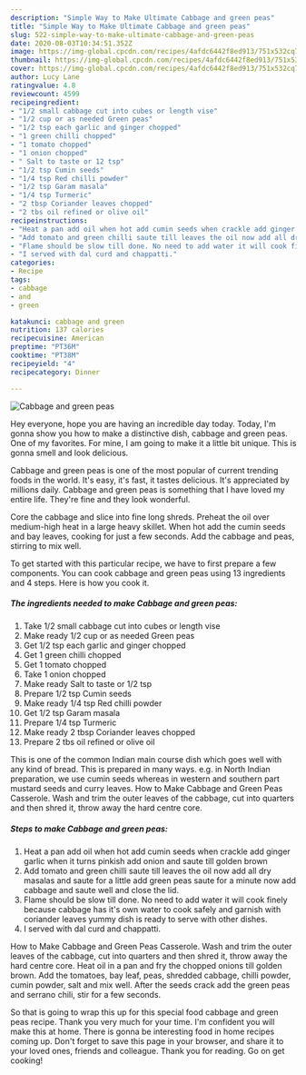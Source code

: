 ```yaml
---
description: "Simple Way to Make Ultimate Cabbage and green peas"
title: "Simple Way to Make Ultimate Cabbage and green peas"
slug: 522-simple-way-to-make-ultimate-cabbage-and-green-peas
date: 2020-08-03T10:34:51.352Z
image: https://img-global.cpcdn.com/recipes/4afdc6442f8ed913/751x532cq70/cabbage-and-green-peas-recipe-main-photo.jpg
thumbnail: https://img-global.cpcdn.com/recipes/4afdc6442f8ed913/751x532cq70/cabbage-and-green-peas-recipe-main-photo.jpg
cover: https://img-global.cpcdn.com/recipes/4afdc6442f8ed913/751x532cq70/cabbage-and-green-peas-recipe-main-photo.jpg
author: Lucy Lane
ratingvalue: 4.8
reviewcount: 4599
recipeingredient:
- "1/2 small cabbage cut into cubes or length vise"
- "1/2 cup or as needed Green peas"
- "1/2 tsp each garlic and ginger chopped"
- "1 green chilli chopped"
- "1 tomato chopped"
- "1 onion chopped"
- " Salt to taste or 12 tsp"
- "1/2 tsp Cumin seeds"
- "1/4 tsp Red chilli powder"
- "1/2 tsp Garam masala"
- "1/4 tsp Turmeric"
- "2 tbsp Coriander leaves chopped"
- "2 tbs oil refined or olive oil"
recipeinstructions:
- "Heat a pan add oil when hot add cumin seeds when crackle add ginger garlic when it turns pinkish add onion and saute till golden brown"
- "Add tomato and green chilli saute till leaves the oil now add all dry masalas and saute for a little add green peas saute for a minute now add cabbage and saute well and close the lid."
- "Flame should be slow till done. No need to add water it will cook finely because cabbage has it&#39;s own water to cook safely and garnish with coriander leaves yummy dish is ready to serve with other dishes."
- "I served with dal curd and chappatti."
categories:
- Recipe
tags:
- cabbage
- and
- green

katakunci: cabbage and green 
nutrition: 137 calories
recipecuisine: American
preptime: "PT36M"
cooktime: "PT38M"
recipeyield: "4"
recipecategory: Dinner

---
```



![Cabbage and green peas](https://img-global.cpcdn.com/recipes/4afdc6442f8ed913/751x532cq70/cabbage-and-green-peas-recipe-main-photo.jpg)

Hey everyone, hope you are having an incredible day today. Today, I'm gonna show you how to make a distinctive dish, cabbage and green peas. One of my favorites. For mine, I am going to make it a little bit unique. This is gonna smell and look delicious.

Cabbage and green peas is one of the most popular of current trending foods in the world. It's easy, it's fast, it tastes delicious. It's appreciated by millions daily. Cabbage and green peas is something that I have loved my entire life. They're fine and they look wonderful.

Core the cabbage and slice into fine long shreds. Preheat the oil over medium-high heat in a large heavy skillet. When hot add the cumin seeds and bay leaves, cooking for just a few seconds. Add the cabbage and peas, stirring to mix well.


To get started with this particular recipe, we have to first prepare a few components. You can cook cabbage and green peas using 13 ingredients and 4 steps. Here is how you cook it.

<!--inarticleads1-->

##### The ingredients needed to make Cabbage and green peas:

1. Take 1/2 small cabbage cut into cubes or length vise
1. Make ready 1/2 cup or as needed Green peas
1. Get 1/2 tsp each garlic and ginger chopped
1. Get 1 green chilli chopped
1. Get 1 tomato chopped
1. Take 1 onion chopped
1. Make ready  Salt to taste or 1/2 tsp
1. Prepare 1/2 tsp Cumin seeds
1. Make ready 1/4 tsp Red chilli powder
1. Get 1/2 tsp Garam masala
1. Prepare 1/4 tsp Turmeric
1. Make ready 2 tbsp Coriander leaves chopped
1. Prepare 2 tbs oil refined or olive oil


This is one of the common Indian main course dish which goes well with any kind of bread. This is prepared in many ways. e.g. in North Indian preparation, we use cumin seeds whereas in western and southern part mustard seeds and curry leaves. How to Make Cabbage and Green Peas Casserole. Wash and trim the outer leaves of the cabbage, cut into quarters and then shred it, throw away the hard centre core. 

<!--inarticleads2-->

##### Steps to make Cabbage and green peas:

1. Heat a pan add oil when hot add cumin seeds when crackle add ginger garlic when it turns pinkish add onion and saute till golden brown
1. Add tomato and green chilli saute till leaves the oil now add all dry masalas and saute for a little add green peas saute for a minute now add cabbage and saute well and close the lid.
1. Flame should be slow till done. No need to add water it will cook finely because cabbage has it&#39;s own water to cook safely and garnish with coriander leaves yummy dish is ready to serve with other dishes.
1. I served with dal curd and chappatti.


How to Make Cabbage and Green Peas Casserole. Wash and trim the outer leaves of the cabbage, cut into quarters and then shred it, throw away the hard centre core. Heat oil in a pan and fry the chopped onions till golden brown. Add the tomatoes, bay leaf, peas, shredded cabbage, chilli powder, cumin powder, salt and mix well. After the seeds crack add the green peas and serrano chili, stir for a few seconds. 

So that is going to wrap this up for this special food cabbage and green peas recipe. Thank you very much for your time. I'm confident you will make this at home. There is gonna be interesting food in home recipes coming up. Don't forget to save this page in your browser, and share it to your loved ones, friends and colleague. Thank you for reading. Go on get cooking!
